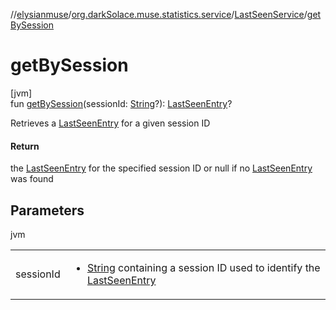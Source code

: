 //[elysianmuse](../../../index.md)/[org.darkSolace.muse.statistics.service](../index.md)/[LastSeenService](index.md)/[getBySession](get-by-session.md)

# getBySession

[jvm]\
fun [getBySession](get-by-session.md)(sessionId: [String](https://kotlinlang.org/api/latest/jvm/stdlib/kotlin/-string/index.html)?): [LastSeenEntry](../../org.darkSolace.muse.statistics.model/-last-seen-entry/index.md)?

Retrieves a [LastSeenEntry](../../org.darkSolace.muse.statistics.model/-last-seen-entry/index.md) for a given session ID

#### Return

the [LastSeenEntry](../../org.darkSolace.muse.statistics.model/-last-seen-entry/index.md) for the specified session ID or null if no [LastSeenEntry](../../org.darkSolace.muse.statistics.model/-last-seen-entry/index.md) was found

## Parameters

jvm

| | |
|---|---|
| sessionId | <ul><li>[String](https://kotlinlang.org/api/latest/jvm/stdlib/kotlin/-string/index.html) containing a session ID used to identify the [LastSeenEntry](../../org.darkSolace.muse.statistics.model/-last-seen-entry/index.md)</li></ul> |
